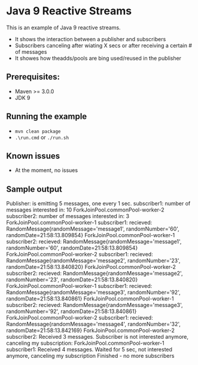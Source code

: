 # Java 9 Reactive Streams

This is an example of Java 9 reactive streams. 
- It shows the interaction between a publisher and subscribers
- Subscribers canceling after wiating X secs or after receiving a certain # of messages
- It showes how theadds/pools are bing used/reused in the publisher

## Prerequisites:
* Maven >= 3.0.0
* JDK 9

## Running the example
* `mvn clean package`
* `.\run.cmd` or `./run.sh`

## Known issues
* At the moment, no issues

## Sample output
Publisher: is emitting 5 messages, one every 1 sec.
subscriber1: number of messages interested in: 10 ForkJoinPool.commonPool-worker-2
subscriber2: number of messages interested in: 3 ForkJoinPool.commonPool-worker-1
subscriber1: recieved: RandomMessage{randomMessage='message1', randomNumber='60', randomDate=21:58:13.809854} ForkJoinPool.commonPool-worker-1
subscriber2: recieved: RandomMessage{randomMessage='message1', randomNumber='60', randomDate=21:58:13.809854} ForkJoinPool.commonPool-worker-2
subscriber1: recieved: RandomMessage{randomMessage='message2', randomNumber='23', randomDate=21:58:13.840820} ForkJoinPool.commonPool-worker-2
subscriber2: recieved: RandomMessage{randomMessage='message2', randomNumber='23', randomDate=21:58:13.840820} ForkJoinPool.commonPool-worker-1
subscriber1: recieved: RandomMessage{randomMessage='message3', randomNumber='92', randomDate=21:58:13.840861} ForkJoinPool.commonPool-worker-1
subscriber2: recieved: RandomMessage{randomMessage='message3', randomNumber='92', randomDate=21:58:13.840861} ForkJoinPool.commonPool-worker-2
subscriber1: recieved: RandomMessage{randomMessage='message4', randomNumber='32', randomDate=21:58:13.842169} ForkJoinPool.commonPool-worker-2
subscriber2: Received 3 messages. Subscriber is not interested anymore, canceling my subscription: ForkJoinPool.commonPool-worker-1
subscriber1: Received 4 messages. Waited for 5 sec, not interested anymore, canceling my subscription
Finished - no more subscribers